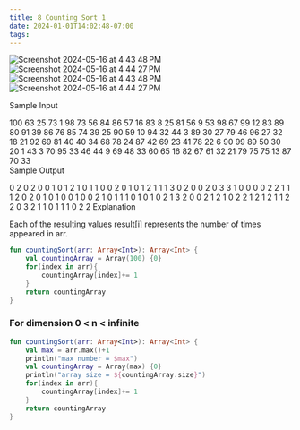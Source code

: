 ```yaml
---
title: 8 Counting Sort 1
date: 2024-01-01T14:02:48-07:00
tags:
---
```

![Screenshot 2024-05-16 at 4 43 48 PM](https://github.com/RamziJabali/algorithm-problems/assets/18749441/85d7328c-9d39-44e1-8cf0-744fd7a04f7a)
![Screenshot 2024-05-16 at 4 44 27 PM](https://github.com/RamziJabali/algorithm-problems/assets/18749441/d5f2bd81-7ce1-492e-a164-835814353462)![Screenshot 2024-05-16 at 4 43 48 PM](https://github.com/RamziJabali/algorithm-problems/assets/18749441/85d7328c-9d39-44e1-8cf0-744fd7a04f7a)
![Screenshot 2024-05-16 at 4 44 27 PM](https://github.com/RamziJabali/algorithm-problems/assets/18749441/d5f2bd81-7ce1-492e-a164-835814353462)

Sample Input

100
63 25 73 1 98 73 56 84 86 57 16 83 8 25 81 56 9 53 98 67 99 12 83 89 80 91 39 86 76 85 74 39 25 90 59 10 94 32 44 3 89 30 27 79 46 96 27 32 18 21 92 69 81 40 40 34 68 78 24 87 42 69 23 41 78 22 6 90 99 89 50 30 20 1 43 3 70 95 33 46 44 9 69 48 33 60 65 16 82 67 61 32 21 79 75 75 13 87 70 33  
Sample Output

0 2 0 2 0 0 1 0 1 2 1 0 1 1 0 0 2 0 1 0 1 2 1 1 1 3 0 2 0 0 2 0 3 3 1 0 0 0 0 2 2 1 1 1 2 0 2 0 1 0 1 0 0 1 0 0 2 1 0 1 1 1 0 1 0 1 0 2 1 3 2 0 0 2 1 2 1 0 2 2 1 2 1 2 1 1 2 2 0 3 2 1 1 0 1 1 1 0 2 2 
Explanation

Each of the resulting values result[i] represents the number of times  appeared in arr.

```kotlin
fun countingSort(arr: Array<Int>): Array<Int> {
    val countingArray = Array(100) {0}
    for(index in arr){
        countingArray[index]+= 1
    }
    return countingArray
}
```

### For dimension 0 < n < infinite

```kotlin
fun countingSort(arr: Array<Int>): Array<Int> {
    val max = arr.max()+1
    println("max number = $max")
    val countingArray = Array(max) {0}
    println("array size = ${countingArray.size}")
    for(index in arr){
        countingArray[index]+= 1
    }
    return countingArray
}
```